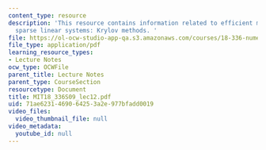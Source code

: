 ```yaml
---
content_type: resource
description: 'This resource contains information related to efficient methods for
  sparse linear systems: Krylov methods. '
file: https://ol-ocw-studio-app-qa.s3.amazonaws.com/courses/18-336-numerical-methods-for-partial-differential-equations-spring-2009/71ae6231469064253a2e977bfadd0019_MIT18_336S09_lec12.pdf
file_type: application/pdf
learning_resource_types:
- Lecture Notes
ocw_type: OCWFile
parent_title: Lecture Notes
parent_type: CourseSection
resourcetype: Document
title: MIT18_336S09_lec12.pdf
uid: 71ae6231-4690-6425-3a2e-977bfadd0019
video_files:
  video_thumbnail_file: null
video_metadata:
  youtube_id: null
---
```

